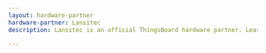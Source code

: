 ```yaml
---
layout: hardware-partner
hardware-partner: Lansitec
description: Lansitec is an official ThingsBoard hardware partner. Learn about Lansitec products, supported use cases, and integration guides with the ThingsBoard IoT platform.

---
```





